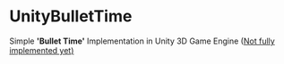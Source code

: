 # UnityBulletTime
Simple **'Bullet Time'** Implementation in Unity 3D Game Engine (<U>Not fully implemented yet<U/>)
